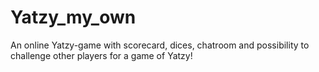 # Yatzy_my_own
An online Yatzy-game with scorecard, dices, chatroom and possibility to challenge other players for a game of Yatzy!
